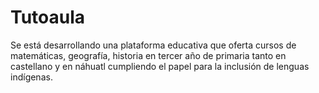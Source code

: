 # Tutoaula
Se está desarrollando una plataforma educativa que oferta cursos de matemáticas, geografía, historia en tercer año de primaria tanto en castellano y en náhuatl cumpliendo el papel para la inclusión de lenguas indígenas.
